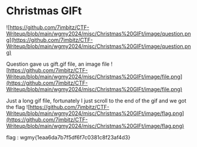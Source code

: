 # Christmas GIFt

![https://github.com/7imbitz/CTF-Writeup/blob/main/wgmy2024/misc/Christmas%20GIFt/image/question.png](https://github.com/7imbitz/CTF-Writeup/blob/main/wgmy2024/misc/Christmas%20GIFt/image/question.png)

Question gave us gift.gif file, an image file
![https://github.com/7imbitz/CTF-Writeup/blob/main/wgmy2024/misc/Christmas%20GIFt/image/file.png](https://github.com/7imbitz/CTF-Writeup/blob/main/wgmy2024/misc/Christmas%20GIFt/image/file.png)

Just a long gif file, fortunately I just scroll to the end of the gif and we got the flag
![https://github.com/7imbitz/CTF-Writeup/blob/main/wgmy2024/misc/Christmas%20GIFt/image/flag.png](https://github.com/7imbitz/CTF-Writeup/blob/main/wgmy2024/misc/Christmas%20GIFt/image/flag.png)

flag : wgmy{1eaa6da7b7f5df6f7c0381c8f23af4d3}